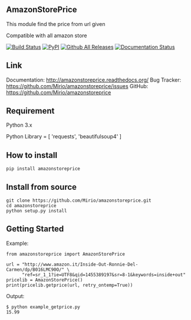 ## AmazonStorePrice
This module find the price from url given

Compatible with all amazon store

[![Build Status](https://travis-ci.org/Mirio/amazonstoreprice.svg?branch=0.1)](https://travis-ci.org/Mirio/amazonstoreprice) [![PyPI](https://img.shields.io/pypi/dm/amazonstoreprice.svg)]() [![Github All Releases](https://img.shields.io/github/downloads/mirio/amazonstoreprice/total.svg)]() [![Documentation Status](https://readthedocs.org/projects/amazonstoreprice/badge/?version=latest)](http://amazonstoreprice.readthedocs.org/en/latest/?badge=latest)


## Link
Documentation: http://amazonstoreprice.readthedocs.org/
Bug Tracker: https://github.com/Mirio/amazonstoreprice/issues
GitHub: https://github.com/Mirio/amazonstoreprice


## Requirement
Python 3.x

Python Library = [ 'requests', 'beautifulsoup4' ]

## How to install
```
pip install amazonstoreprice
```

## Install from source
```
git clone https://github.com/Mirio/amazonstoreprice.git
cd amazonstoreprice
python setup.py install
```

## Getting Started

Example:
```
from amazonstoreprice import AmazonStorePrice

url = "http://www.amazon.it/Inside-Out-Ronnie-Del-Carmen/dp/B016LMC90O/" \
      "ref=sr_1_1?ie=UTF8&qid=1455389197&sr=8-1&keywords=inside+out"
pricelib = AmazonStorePrice()
print(pricelib.getprice(url, retry_ontemp=True))
```

Output:
```
$ python example_getprice.py
15.99
```